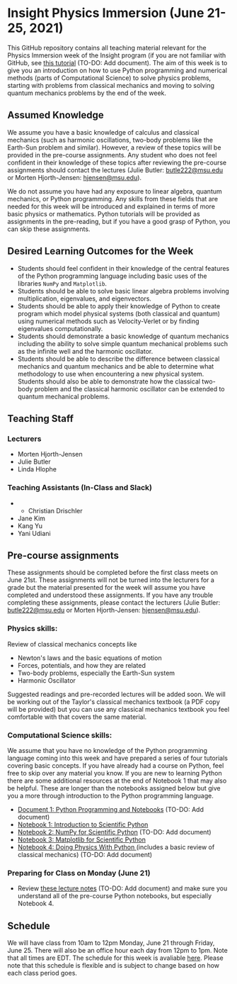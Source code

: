 # Insight Physics Immersion (June 21-25, 2021)

This GitHub repository contains all teaching material relevant for the Physics Immersion week of the Insight program (if you are not familiar with GitHub, see [this tutorial](docs/src/JuliesMaterial/Git.md) (TO-DO: Add document).  The aim of this week is to give you an introduction on how to use Python programming and numerical methods (parts of Computational Science) to solve physics problems, starting with problems from classical mechanics and moving to solving quantum mechanics problems by the end of the week.

## Assumed Knowledge
We assume you have a basic knowledge of calculus and classical mechanics (such as harmonic oscillations, two-body problems like the Earth-Sun problem and similar).  However, a review of these topics will be provided in the pre-course assignments. Any student who does not feel confident in their knowledge of these topics after reviewing the pre-course assignments should contact the lectures (Julie Butler: butle222@msu.edu or Morten Hjorth-Jensen: hjensen@msu.edu).

We do not assume you have had any exposure to linear algebra, quantum mechanics, or Python programming.  Any skills from these fields that are needed for this week will be introduced and explained in terms of more basic physics or mathematics.  Python tutorials will be provided as assignments in the pre-reading, but if you have a good grasp of Python, you can skip these assignments.

## Desired Learning Outcomes for the Week
* Students should feel confident in their knowledge of the central features of the Python programming language including basic uses of the libraries `NumPy` and `Matplotlib`.
* Students should be able to solve basic linear algebra problems involving multiplication, eigenvalues, and eigenvectors.
* Students should be able to apply their knowledge of Python to create program which model physical systems (both classical and quantum) using numerical methods such as Velocity-Verlet or by finding eigenvalues computationally.
* Students should demonstrate a basic knowledge of quantum mechanics including the ability to solve simple quantum mechanical problems such as the infinite well and the harmonic oscillator.
* Students should be able to describe the difference between classical mechanics and quantum mechanics and be able to determine what methodology to use when encountering a new physical system.  Students should also be able to demonstrate how the classical two-body problem and the classical harmonic oscillator can be extended to quantum mechanical problems.


## Teaching Staff
### Lecturers
* Morten Hjorth-Jensen
* Julie Butler
* Linda Hlophe


### Teaching Assistants (In-Class and Slack)
* * Christian Drischler
* Jane Kim
* Kang Yu
* Yani Udiani


## Pre-course assignments

These assignments should be completed before the first class meets on June 21st.  These assignments will not be turned into the lecturers for a grade but the material presented for the week will assume you have completed and understood these assignments.  If you have any trouble completing these assignments, please contact the lecturers (Julie Butler: butle222@msu.edu or Morten Hjorth-Jensen: hjensen@msu.edu).

### Physics skills:
Review of classical mechanics concepts like
- Newton's laws and the basic equations of motion
- Forces, potentials, and how they are related
- Two-body problems, especially the Earth-Sun system
- Harmonic Oscillator

Suggested readings and pre-recorded lectures will be added soon.  We will be working out of the Taylor's classical mechanics textbook (a PDF copy will be provided) but you can use any classical mechanics textbook you feel comfortable with that covers the same material.

### Computational Science skills:
We assume that you have no knowledge of the Python programming language coming into this week and have prepared a series of four tutorials covering basic concepts.  If you have already had a course on Python, feel free to skip over any material you know.  If you are new to learning Python there are some additional resources at the end of Notebook 1 that may also be helpful.  These are longer than the notebooks assigned below but give you a more through introduction to the Python programming language.

* [Document 1: Python Programming and Notebooks](docs/src/JuliesMaterial/PreCoursePythonNotebooks.md) (TO-DO: Add document)
* [Notebook 1: Introduction to Scientific Python](docs/src/JuliesMaterial/IntroductionToScientificPython.ipynb)
* [Notebook 2: NumPy for Scientific Python](docs/src/JuliesMaterial/PreCourseNotebook2.ipynb) (TO-DO: Add document)
* [Notebook 3: Matplotlib for Scientific Python](docs/src/JuliesMaterial/MatplotlibForScientificPython.ipynb)
* [Notebook 4: Doing Physics With Python ](docs/src/JuliesMaterial/PreCourseNotebook4.ipynb)(includes a basic review of classical mechanics) (TO-DO: Add document)

### Preparing for Class on Monday (June 21)
* Review [these lecture notes](docs/src/JuliesMaterial/Day1.ipynb) (TO-DO: Add document) and make sure you understand all of the pre-course Python notebooks, but especially Notebook 4.


## Schedule

We will have class from 10am to 12pm Monday, June 21 through Friday, June 25.  There will also be an office hour each day from 12pm to 1pm.  Note that all times are EDT.  The schedule for this week is avaliable [here](schedule.md).  Please note that this schedule is flexible and is subject to change based on how each class period goes.  

